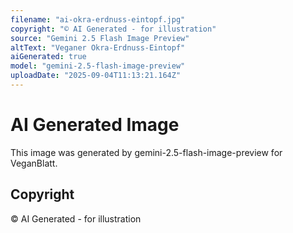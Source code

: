 ```yaml
---
filename: "ai-okra-erdnuss-eintopf.jpg"
copyright: "© AI Generated - for illustration"
source: "Gemini 2.5 Flash Image Preview"
altText: "Veganer Okra-Erdnuss-Eintopf"
aiGenerated: true
model: "gemini-2.5-flash-image-preview"
uploadDate: "2025-09-04T11:13:21.164Z"
---
```


# AI Generated Image

This image was generated by gemini-2.5-flash-image-preview for VeganBlatt.

## Copyright
© AI Generated - for illustration

